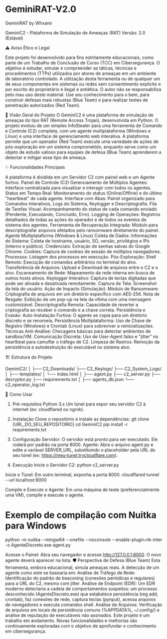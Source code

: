 # GeminiRAT-V2.0
GeminiRAT by Whxami


GeminiC2 - Plataforma de Simulação de Ameaças (RAT)
Versão: 2.0 (Estável)



⚠️ Aviso Ético e Legal

Este projeto foi desenvolvido para fins estritamente educacionais, como parte de um Trabalho de Conclusão de Curso (TCC) em Cibersegurança. O objetivo é estudar, simular e compreender as táticas, técnicas e procedimentos (TTPs) utilizados por atores de ameaças em um ambiente de laboratório controlado.
A utilização desta ferramenta ou de qualquer um de seus componentes em sistemas ou redes sem consentimento explícito e por escrito do proprietário é ilegal e antiética. O autor não se responsabiliza pelo mau uso deste material. Use seu conhecimento para o bem, para construir defesas mais robustas (Blue Team) e para realizar testes de penetração autorizados (Red Team).





📖 Visão Geral do Projeto
O GeminiC2 é uma plataforma de simulação de ameaças do tipo RAT (Remote Access Trojan), desenvolvida em Python. O projeto evoluiu de um simples InfoStealer para uma ferramenta de Comando e Controle (C2) completa, com um agente multiplataforma (Windows e Linux) e uma interface de gerenciamento web interativa.
A plataforma permite que um operador (Red Team) execute uma variedade de ações de pós-exploração em um sistema comprometido, enquanto serve como um objeto de estudo valioso para equipes de defesa (Blue Team) aprenderem a detectar e mitigar esse tipo de ameaça.




✨ Funcionalidades Principais

A plataforma é dividida em um Servidor C2 com painel web e um Agente furtivo.
Painel de Controle (C2)
Gerenciamento de Múltiplos Agentes: Interface centralizada para visualizar e interagir com todos os agentes.
Status em Tempo Real: Monitoramento do status (Online/Offline) e do último "heartbeat" de cada agente.
Interface com Abas: Painel organizado para Comandos Interativos, Logs do Sistema, Keylogger e Descriptografia.
Fila de Tarefas Visual: Acompanhamento do status de cada comando enviado (Pendente, Executando, Concluído, Erro).
Logging de Operações: Registros detalhados de todas as ações do operador e de todos os eventos de sistema dos agentes.
Ferramenta de Recuperação Integrada: Módulo para descriptografar arquivos afetados pelo ransomware diretamente do painel.
Agente Multiplataforma (Windows & Linux)
Coleta de Dados:
Informações do Sistema: Coleta de hostname, usuário, SO, versão, privilégios e IPs (interno e público).
Credenciais: Extração de senhas salvas do Google Chrome.
Cookies: Captura de cookies de sessão de múltiplos navegadores.
Processos: Listagem dos processos em execução.
Pós-Exploração:
Shell Remoto: Execução de comandos arbitrários no terminal do alvo.
Transferência de Arquivos: Upload e Download de arquivos entre o C2 e o alvo.
Escaneamento de Rede: Mapeamento da rede interna em busca de outros hosts ativos.
Keylogger Interativo: Captura de teclas digitadas que pode ser ativada e desativada remotamente.
Captura de Tela: Screenshot da tela do usuário.
Ação de Impacto (Simulação):
Módulo de Ransomware: Criptografia de arquivos em um diretório específico com AES-256.
Nota de Resgate: Exibição de um pop-up na tela da vítima com uma mensagem customizável.
Descriptografia Remota: Capacidade de reverter a criptografia ao receber o comando e a chave correta.
Persistência e Evasão:
Auto-Instalação Furtiva: O agente se copia para um diretório discreto e se renomeia.
Persistência Multiplataforma: Uso de Chave de Registro (Windows) e Crontab (Linux) para sobreviver a reinicializações.
Técnicas Anti-Análise: Checagens básicas para detectar ambientes de sandbox/VM.
Comunicação Discreta: Uso de User-Agent falso e "jitter" no heartbeat para camuflar o tráfego de C2.
Limpeza de Rastros: Remoção da persistência e autodestruição do executável no sistema alvo.






🏗️ Estrutura do Projeto

GeminiC2/
  │
  ├── C2_Downloads/
  ├── C2_Keylogs/
  ├── C2_System_Logs/
  │
  ├── templates/
  │   └── index.html   │
  ├── agent.py
  ├── c2_server.py
  ├── decryptor.py
  ├── requirements.txt
  │
  ├── agents_db.json
  └── c2_operator_log.txt



🚀 Como Usar
1. Pré-requisitos
Python 3.x
Um túnel para expor seu servidor C2 à internet (ex: cloudflared ou ngrok).
2. Instalação
Clone o repositório e instale as dependências:
git clone [URL_DO_SEU_REPOSITORIO]
cd GeminiC2
pip install -r requirements.txt




3. Configuração
Servidor: O servidor está pronto para ser executado. Ele rodará por padrão na porta 8000.
Agente: Abra o arquivo agent.py e edite a variável SERVER_URL, substituindo o placeholder pela URL do seu túnel (ex: https://meu-tunel.trycloudflare.com).
4. Execução
Inicie o Servidor C2:
python c2_server.py


Inicie o Túnel: Em outro terminal, exponha a porta 8000.
cloudflared tunnel --url localhost:8000


Compile e Execute o Agente: Em uma máquina de teste (preferencialmente uma VM), compile e execute o agente.
# Exemplo de compilação com Nuitka para Windows
python -m nuitka --mingw64 --onefile --noconsole --enable-plugin=tk-inter -o AgenteDiscreto.exe agent.py


Acesse o Painel: Abra seu navegador e acesse http://127.0.0.1:8000. O novo agente deverá aparecer na lista.
🛡️ Perspectiva de Defesa (Blue Team)
Esta ferramenta, embora educacional, simula ameaças reais. A detecção de um agente como este se basearia em:
Análise de Tráfego de Rede: Identificação do padrão de beaconing (conexões periódicas e regulares) para a URL do C2, mesmo com jitter.
Análise de Endpoint (EDR): Um EDR moderno detectaria a cadeia de comportamentos suspeitos: um processo desconhecido (AgenteDiscreto.exe) que estabelece persistência (reg add, crontab), faz conexões de rede, captura teclas (pynput), acessa arquivos de navegadores e executa comandos shell.
Análise de Arquivos: Verificação de arquivos em locais de persistência comuns (%APPDATA%, ~/.config/) e análise de reputação de executáveis não assinados.
Este projeto é um trabalho em andamento. Novas funcionalidades e melhorias são continuamente exploradas com o objetivo de aprofundar o conhecimento em cibersegurança.
